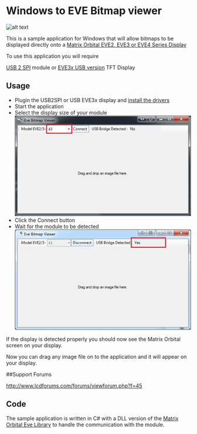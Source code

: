 # Windows to EVE Bitmap viewer 

![alt text](https://www.matrixorbital.com/image/cache/catalog/products/EVE/EVE3-43G-300x300.jpg)

This is a sample application for Windows that will allow bitmaps to be displayed directly onto a [Matrix Orbital 
EVE2, EVE3 or EVE4 Series Display](https://www.matrixorbital.com/ftdi-eve) 

To use this application you will require 

[USB 2 SPI](https://www.matrixorbital.com/eve2-usb2spi-kit-a) module or
[EVE3x USB version](https://www.matrixorbital.com/index.php?route=product/search&search=eve3x) TFT Display

## Usage

- Plugin the USB2SPI or USB EVE3x display and [install the drivers](https://www.matrixorbital.com/index.php?route=download/download_category&dpath=6)
- Start the application
- Select the display size of your module  
![](display_size.png)
- Click the Connect button
- Wait for the module to be detected  
![](connected.png)

If the display is detected properly you should now see the Matrix Orbital screen on your display.

Now you can drag any image file on to the application and it will appear on your display.

##Support Forums

http://www.lcdforums.com/forums/viewforum.php?f=45

## Code

The sample application is written in C# with a DLL version of the [Matrix Orbital Eve Library](https://github.com/MatrixOrbital/EVE2-Library) to handle the communication with the module.

